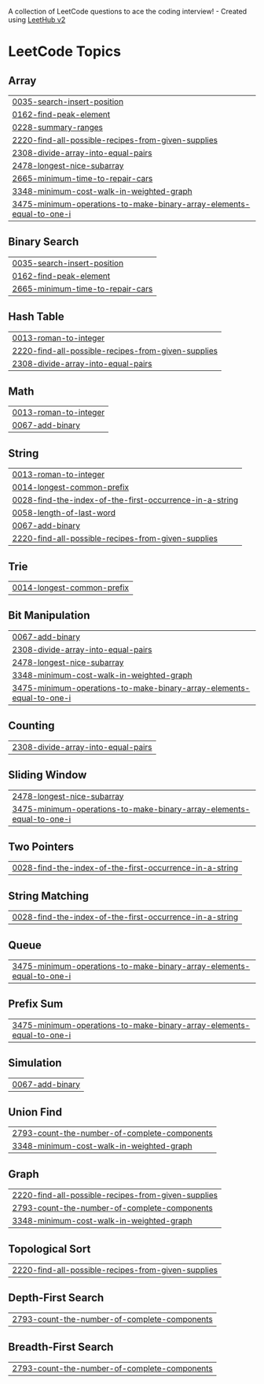 A collection of LeetCode questions to ace the coding interview! - Created using [LeetHub v2](https://github.com/arunbhardwaj/LeetHub-2.0)
<!---LeetCode Topics Start-->
# LeetCode Topics
## Array
|  |
| ------- |
| [0035-search-insert-position](https://github.com/AvinashSunka/leetcode/tree/master/0035-search-insert-position) |
| [0162-find-peak-element](https://github.com/AvinashSunka/leetcode/tree/master/0162-find-peak-element) |
| [0228-summary-ranges](https://github.com/AvinashSunka/leetcode/tree/master/0228-summary-ranges) |
| [2220-find-all-possible-recipes-from-given-supplies](https://github.com/AvinashSunka/leetcode/tree/master/2220-find-all-possible-recipes-from-given-supplies) |
| [2308-divide-array-into-equal-pairs](https://github.com/AvinashSunka/leetcode/tree/master/2308-divide-array-into-equal-pairs) |
| [2478-longest-nice-subarray](https://github.com/AvinashSunka/leetcode/tree/master/2478-longest-nice-subarray) |
| [2665-minimum-time-to-repair-cars](https://github.com/AvinashSunka/leetcode/tree/master/2665-minimum-time-to-repair-cars) |
| [3348-minimum-cost-walk-in-weighted-graph](https://github.com/AvinashSunka/leetcode/tree/master/3348-minimum-cost-walk-in-weighted-graph) |
| [3475-minimum-operations-to-make-binary-array-elements-equal-to-one-i](https://github.com/AvinashSunka/leetcode/tree/master/3475-minimum-operations-to-make-binary-array-elements-equal-to-one-i) |
## Binary Search
|  |
| ------- |
| [0035-search-insert-position](https://github.com/AvinashSunka/leetcode/tree/master/0035-search-insert-position) |
| [0162-find-peak-element](https://github.com/AvinashSunka/leetcode/tree/master/0162-find-peak-element) |
| [2665-minimum-time-to-repair-cars](https://github.com/AvinashSunka/leetcode/tree/master/2665-minimum-time-to-repair-cars) |
## Hash Table
|  |
| ------- |
| [0013-roman-to-integer](https://github.com/AvinashSunka/leetcode/tree/master/0013-roman-to-integer) |
| [2220-find-all-possible-recipes-from-given-supplies](https://github.com/AvinashSunka/leetcode/tree/master/2220-find-all-possible-recipes-from-given-supplies) |
| [2308-divide-array-into-equal-pairs](https://github.com/AvinashSunka/leetcode/tree/master/2308-divide-array-into-equal-pairs) |
## Math
|  |
| ------- |
| [0013-roman-to-integer](https://github.com/AvinashSunka/leetcode/tree/master/0013-roman-to-integer) |
| [0067-add-binary](https://github.com/AvinashSunka/leetcode/tree/master/0067-add-binary) |
## String
|  |
| ------- |
| [0013-roman-to-integer](https://github.com/AvinashSunka/leetcode/tree/master/0013-roman-to-integer) |
| [0014-longest-common-prefix](https://github.com/AvinashSunka/leetcode/tree/master/0014-longest-common-prefix) |
| [0028-find-the-index-of-the-first-occurrence-in-a-string](https://github.com/AvinashSunka/leetcode/tree/master/0028-find-the-index-of-the-first-occurrence-in-a-string) |
| [0058-length-of-last-word](https://github.com/AvinashSunka/leetcode/tree/master/0058-length-of-last-word) |
| [0067-add-binary](https://github.com/AvinashSunka/leetcode/tree/master/0067-add-binary) |
| [2220-find-all-possible-recipes-from-given-supplies](https://github.com/AvinashSunka/leetcode/tree/master/2220-find-all-possible-recipes-from-given-supplies) |
## Trie
|  |
| ------- |
| [0014-longest-common-prefix](https://github.com/AvinashSunka/leetcode/tree/master/0014-longest-common-prefix) |
## Bit Manipulation
|  |
| ------- |
| [0067-add-binary](https://github.com/AvinashSunka/leetcode/tree/master/0067-add-binary) |
| [2308-divide-array-into-equal-pairs](https://github.com/AvinashSunka/leetcode/tree/master/2308-divide-array-into-equal-pairs) |
| [2478-longest-nice-subarray](https://github.com/AvinashSunka/leetcode/tree/master/2478-longest-nice-subarray) |
| [3348-minimum-cost-walk-in-weighted-graph](https://github.com/AvinashSunka/leetcode/tree/master/3348-minimum-cost-walk-in-weighted-graph) |
| [3475-minimum-operations-to-make-binary-array-elements-equal-to-one-i](https://github.com/AvinashSunka/leetcode/tree/master/3475-minimum-operations-to-make-binary-array-elements-equal-to-one-i) |
## Counting
|  |
| ------- |
| [2308-divide-array-into-equal-pairs](https://github.com/AvinashSunka/leetcode/tree/master/2308-divide-array-into-equal-pairs) |
## Sliding Window
|  |
| ------- |
| [2478-longest-nice-subarray](https://github.com/AvinashSunka/leetcode/tree/master/2478-longest-nice-subarray) |
| [3475-minimum-operations-to-make-binary-array-elements-equal-to-one-i](https://github.com/AvinashSunka/leetcode/tree/master/3475-minimum-operations-to-make-binary-array-elements-equal-to-one-i) |
## Two Pointers
|  |
| ------- |
| [0028-find-the-index-of-the-first-occurrence-in-a-string](https://github.com/AvinashSunka/leetcode/tree/master/0028-find-the-index-of-the-first-occurrence-in-a-string) |
## String Matching
|  |
| ------- |
| [0028-find-the-index-of-the-first-occurrence-in-a-string](https://github.com/AvinashSunka/leetcode/tree/master/0028-find-the-index-of-the-first-occurrence-in-a-string) |
## Queue
|  |
| ------- |
| [3475-minimum-operations-to-make-binary-array-elements-equal-to-one-i](https://github.com/AvinashSunka/leetcode/tree/master/3475-minimum-operations-to-make-binary-array-elements-equal-to-one-i) |
## Prefix Sum
|  |
| ------- |
| [3475-minimum-operations-to-make-binary-array-elements-equal-to-one-i](https://github.com/AvinashSunka/leetcode/tree/master/3475-minimum-operations-to-make-binary-array-elements-equal-to-one-i) |
## Simulation
|  |
| ------- |
| [0067-add-binary](https://github.com/AvinashSunka/leetcode/tree/master/0067-add-binary) |
## Union Find
|  |
| ------- |
| [2793-count-the-number-of-complete-components](https://github.com/AvinashSunka/leetcode/tree/master/2793-count-the-number-of-complete-components) |
| [3348-minimum-cost-walk-in-weighted-graph](https://github.com/AvinashSunka/leetcode/tree/master/3348-minimum-cost-walk-in-weighted-graph) |
## Graph
|  |
| ------- |
| [2220-find-all-possible-recipes-from-given-supplies](https://github.com/AvinashSunka/leetcode/tree/master/2220-find-all-possible-recipes-from-given-supplies) |
| [2793-count-the-number-of-complete-components](https://github.com/AvinashSunka/leetcode/tree/master/2793-count-the-number-of-complete-components) |
| [3348-minimum-cost-walk-in-weighted-graph](https://github.com/AvinashSunka/leetcode/tree/master/3348-minimum-cost-walk-in-weighted-graph) |
## Topological Sort
|  |
| ------- |
| [2220-find-all-possible-recipes-from-given-supplies](https://github.com/AvinashSunka/leetcode/tree/master/2220-find-all-possible-recipes-from-given-supplies) |
## Depth-First Search
|  |
| ------- |
| [2793-count-the-number-of-complete-components](https://github.com/AvinashSunka/leetcode/tree/master/2793-count-the-number-of-complete-components) |
## Breadth-First Search
|  |
| ------- |
| [2793-count-the-number-of-complete-components](https://github.com/AvinashSunka/leetcode/tree/master/2793-count-the-number-of-complete-components) |
<!---LeetCode Topics End-->